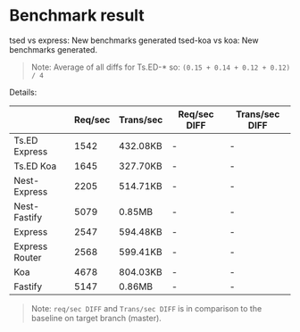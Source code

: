 # Benchmark result

tsed vs express: New benchmarks generated
tsed-koa vs koa: New benchmarks generated.

> Note: 
> Average of all diffs for Ts.ED-* so: `(0.15 + 0.14 + 0.12 + 0.12) / 4`

Details:

|                | Req/sec | Trans/sec | Req/sec DIFF | Trans/sec DIFF |
| -------------- | ------- | --------- | ------------ | -------------- |
| Ts.ED Express  | 1542    | 432.08KB  | -            | -              |
| Ts.ED Koa      | 1645    | 327.70KB  | -            | -              |
| Nest-Express   | 2205    | 514.71KB  | -            | -              |
| Nest-Fastify   | 5079    | 0.85MB    | -            | -              |
| Express        | 2547    | 594.48KB  | -            | -              |
| Express Router | 2568    | 599.41KB  | -            | -              |
| Koa            | 4678    | 804.03KB  | -            | -              |
| Fastify        | 5147    | 0.86MB    | -            | -              |

> Note:
> `req/sec DIFF` and `Trans/sec DIFF` is in comparison to the baseline on target branch (master).
